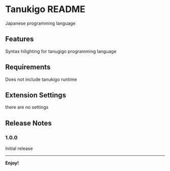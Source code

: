 # Tanukigo README

Japanese programming language

## Features

Syntax hilighting for tanugigo programming language

## Requirements

Does not include tanukigo runtime

## Extension Settings

there are no settings


## Release Notes

### 1.0.0

Initial release

-----------------------------------------------------------------------------------------------------------

**Enjoy!**
